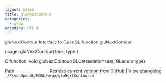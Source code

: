 ```yaml
---
layout: mfile
title: gluNextContour
categories:
  - wrap
encoding: UTF-8
---
```


gluNextContour  Interface to OpenGL function gluNextContour  

usage:  gluNextContour( tess, type )  

C function:  void gluNextContour(GLUtesselator\* tess, GLenum type)  


<div class="code_header" style="text-align:right;">
  <span style="float:left;">Path&nbsp;&nbsp;</span> <span class="counter">Retrieve <a href=
  "https://raw.github.com/Psychtoolbox-3/Psychtoolbox-3/beta/./PsychOpenGL/MOGL/wrap/gluNextContour.m">current version from GitHub</a> | View <a href=
  "https://github.com/Psychtoolbox-3/Psychtoolbox-3/commits/beta/./PsychOpenGL/MOGL/wrap/gluNextContour.m">changelog</a></span>
</div>
<div class="code">
  <code>./PsychOpenGL/MOGL/wrap/gluNextContour.m</code>
</div>
